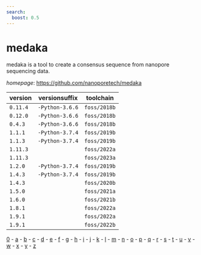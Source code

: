 ```yaml
---
search:
  boost: 0.5
---
```

# medaka

medaka is a tool to create a consensus sequence from nanopore sequencing data.

*homepage*: <https://github.com/nanoporetech/medaka>

version | versionsuffix | toolchain
--------|---------------|----------
``0.11.4`` | ``-Python-3.6.6`` | ``foss/2018b``
``0.12.0`` | ``-Python-3.6.6`` | ``foss/2018b``
``0.4.3`` | ``-Python-3.6.6`` | ``foss/2018b``
``1.1.1`` | ``-Python-3.7.4`` | ``foss/2019b``
``1.1.3`` | ``-Python-3.7.4`` | ``foss/2019b``
``1.11.3`` |  | ``foss/2022a``
``1.11.3`` |  | ``foss/2023a``
``1.2.0`` | ``-Python-3.7.4`` | ``foss/2019b``
``1.4.3`` | ``-Python-3.7.4`` | ``foss/2019b``
``1.4.3`` |  | ``foss/2020b``
``1.5.0`` |  | ``foss/2021a``
``1.6.0`` |  | ``foss/2021b``
``1.8.1`` |  | ``foss/2022a``
``1.9.1`` |  | ``foss/2022a``
``1.9.1`` |  | ``foss/2022b``

[0](../0/index.md) - [a](../a/index.md) - [b](../b/index.md) - [c](../c/index.md) - [d](../d/index.md) - [e](../e/index.md) - [f](../f/index.md) - [g](../g/index.md) - [h](../h/index.md) - [i](../i/index.md) - [j](../j/index.md) - [k](../k/index.md) - [l](../l/index.md) - [m](../m/index.md) - [n](../n/index.md) - [o](../o/index.md) - [p](../p/index.md) - [q](../q/index.md) - [r](../r/index.md) - [s](../s/index.md) - [t](../t/index.md) - [u](../u/index.md) - [v](../v/index.md) - [w](../w/index.md) - [x](../x/index.md) - [y](../y/index.md) - [z](../z/index.md)

